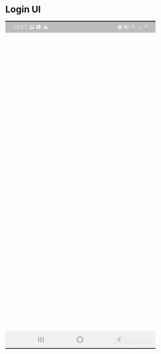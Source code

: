 # Login UI

![Login UI](https://github.com/gomideDev/projects_media/blob/master/ezgif.com-gif-maker.gif)
